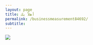 ```yaml
---
layout: page
title: أهلاً بك
permalink: /businessmeasurement84692/
subtitle: ‎‎‎‎
---
```


<html>
<head>
    <link rel="shortcut icon" type="image/png" href="{{ 'favicon.png' | relative_url }}">
</head>
<body>
  <img src="https://i.ibb.co/h2ZksPT/Misure3.png" />
</body>


</html>
  
